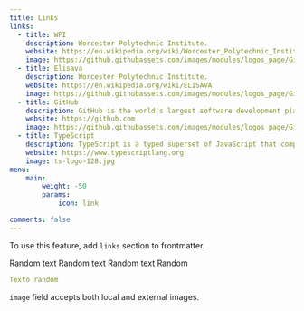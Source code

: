 ```yaml
---
title: Links
links:
  - title: WPI
    description: Worcester Polytechnic Institute.
    website: https://en.wikipedia.org/wiki/Worcester_Polytechnic_Institute
    image: https://github.githubassets.com/images/modules/logos_page/GitHub-Mark.png
  - title: Elisava
    description: Worcester Polytechnic Institute.
    website: https://en.wikipedia.org/wiki/ELISAVA
    image: https://github.githubassets.com/images/modules/logos_page/GitHub-Mark.png
  - title: GitHub
    description: GitHub is the world's largest software development platform.
    website: https://github.com
    image: https://github.githubassets.com/images/modules/logos_page/GitHub-Mark.png
  - title: TypeScript
    description: TypeScript is a typed superset of JavaScript that compiles to plain JavaScript.
    website: https://www.typescriptlang.org
    image: ts-logo-128.jpg
menu:
    main: 
        weight: -50
        params:
            icon: link

comments: false
---
```


To use this feature, add `links` section to frontmatter.

Random text Random text Random text Random 
<p>
<p>
<p>
<p>


```yaml
Texto random
```

`image` field accepts both local and external images.






